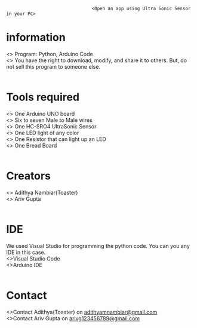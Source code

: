                                     <Open an app using Ultra Sonic Sensor in your PC> 
# information
  <> Program: Python, Arduino Code<br />
  <> You have the right to download, modify, and share it to others. But, do not sell this program to someone else. <br /><br />
  
 # Tools required
  <> One Arduino UNO board <br />
  <> Six to seven Male to Male wires<br />
  <> One HC-SRO4 UltraSonic Sensor<br />
  <> One LED light of any color<br />
  <> One Resistor that can light up an LED<br />
  <> One Bread Board<br /><br />
  
 # Creators
  <> Adithya Nambiar(Toaster) <br />
  <> Ariv Gupta<br /><br />
  
 # IDE 
  We used Visual Studio for programming the python code. You can you any IDE in this case.<br />
  <>Visual Studio Code<br />
  <>Arduino IDE<br /><br />
 
 # Contact
  <>Contact Adithya(Toaster) on adithyamnambiar@gmail.com<br />
  <>Contact Ariv Gupta on arivg123456789@gmail.com<br />
  
